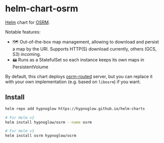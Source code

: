 # helm-chart-osrm

[Helm](https://helm.sh/) chart for [OSRM](https://github.com/Project-OSRM/osrm-backend).

Notable features:

- 🗺 Out-of-the-box map management, allowing to download and persist a map by the URI. Supports HTTP(S) download currently,
others (GCS, S3) incoming.
- 🖴 Runs as a StatefulSet so each instance keeps its own maps in PersistentVolume

By default, this chart deploys [osrm-routed](http://project-osrm.org/docs/v5.22.0/api/) server, but you can replace
it with your own implementation (e.g. based on `libosrm`) if you want. 

## Install

```bash
helm repo add hypnoglow https://hypnoglow.github.io/helm-charts

# For Helm v2
helm install hypnoglow/osrm --name osrm

# For Helm v3
helm install osrm hypnoglow/osrm
```
